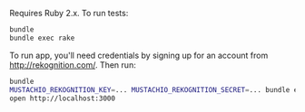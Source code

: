 Requires Ruby 2.x. To run tests:

```bash
bundle
bundle exec rake
```

To run app, you'll need credentials by signing up for an account from http://rekognition.com/.  Then run:

```bash
bundle
MUSTACHIO_REKOGNITION_KEY=... MUSTACHIO_REKOGNITION_SECRET=... bundle exec unicorn -c ./config/unicorn.rb -p 3000
open http://localhost:3000
```
